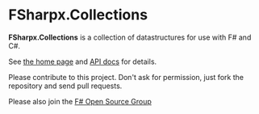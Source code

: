 # FSharpx.Collections

**FSharpx.Collections** is a collection of datastructures for use with F# and C#. 

See [the home page](http://forki.github.io/FSharpx.Collections/) and [API docs](http://forki.github.io/FSharpx.Collections/reference/index.html) for details.

Please contribute to this project. Don't ask for permission, just fork the repository and send pull requests.

Please also join the [F# Open Source Group](http://fsharp.github.com)